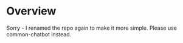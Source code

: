 # Overview

Sorry - I renamed the repo again to make it more simple.  Please use common-chatbot instead.
